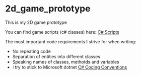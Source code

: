 # 2d_game_prototype
This is my 2D game prototype

You can find game scripts (c# classes) here: [C# Scripts](https://github.com/Ninellie/2d_game_prototype/tree/main/Assets/Scripts)

The most important code requirements I strive for when writing:
- No repeating code
- Separation of entities into different classes
- Speaking names of classes, methotds and variables
- I try to stick to Microsoft dotnet [C# Coding Conventions](https://learn.microsoft.com/en-us/dotnet/csharp/fundamentals/coding-style/coding-conventions)
